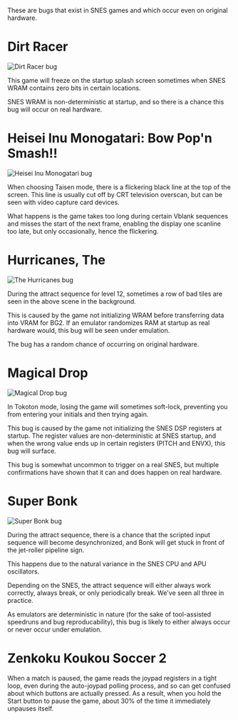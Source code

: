These are bugs that exist in SNES games and which occur even on original
hardware.

# Dirt Racer

![Dirt Racer bug](/images/game-bugs/snes/dirt-racer.png)

This game will freeze on the startup splash screen sometimes when SNES WRAM
contains zero bits in certain locations.

SNES WRAM is non-deterministic at startup, and so there is a chance this bug
will occur on real hardware.

# Heisei Inu Monogatari: Bow Pop'n Smash!!

![Heisei Inu Monogatari bug](/images/game-bugs/snes/heisei-inu-monogatari.png)

When choosing Taisen mode, there is a flickering black line at the top of the
screen. This line is usually cut off by CRT television overscan, but can be seen
with video capture card devices.

What happens is the game takes too long during certain Vblank sequences and
misses the start of the next frame, enabling the display one scanline too late,
but only occasionally, hence the flickering.

# Hurricanes, The

![The Hurricanes bug](/images/game-bugs/snes/hurricanes.png)

During the attract sequence for level 12, sometimes a row of bad tiles are seen
in the above scene in the background.

This is caused by the game not initializing WRAM before transferring data into
VRAM for BG2. If an emulator randomizes RAM at startup as real hardware would,
this bug will be seen under emulation.

The bug has a random chance of occurring on original hardware.

# Magical Drop

![Magical Drop bug](/images/game-bugs/snes/magical-drop.png)

In Tokoton mode, losing the game will sometimes soft-lock, preventing you from
entering your initials and then trying again.

This bug is caused by the game not initializing the SNES DSP registers at
startup. The register values are non-deterministic at SNES startup, and when the
wrong value ends up in certain registers (PITCH and ENVX), this bug will
surface.

This bug is somewhat uncommon to trigger on a real SNES, but multiple
confirmations have shown that it can and does happen on real hardware.

# Super Bonk

![Super Bonk bug](/images/game-bugs/snes/super-bonk.png)

During the attract sequence, there is a chance that the scripted input sequence
will become desynchronized, and Bonk will get stuck in front of the
jet-roller pipeline sign.

This happens due to the natural variance in the SNES CPU and APU oscillators.

Depending on the SNES, the attract sequence will either always work correctly,
always break, or only periodically break. We've seen all three in practice.

As emulators are deterministic in nature (for the sake of tool-assisted
speedruns and bug reproducability), this bug is likely to either always occur or
never occur under emulation.

# Zenkoku Koukou Soccer 2

When a match is paused,
the game reads the joypad registers in a tight loop,
even during the auto-joypad polling process,
and so can get confused about which buttons are actually pressed.
As a result,
when you hold the Start button to pause the game,
about 30% of the time it immediately unpauses itself.
